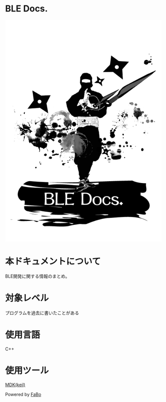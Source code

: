 BLE Docs.
=======

![](/img/title_ble.png)

# 本ドキュメントについて

BLE開発に関する情報のまとめ。

# 対象レベル

プログラムを過去に書いたことがある

# 使用言語

C++

# 使用ツール

[MDK(keil)](http://www2.keil.com/mdk5/)


Powered by [FaBo](http://www.fabo.io)